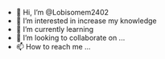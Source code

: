 - 👋 Hi, I’m @Lobisomem2402
- 👀 I’m interested in increase my knowledge
- 🌱 I’m currently learning 
- 💞️ I’m looking to collaborate on ...
- 📫 How to reach me ...

<!---
Lobisomem2402/Lobisomem2402 is a ✨ special ✨ repository because its `README.md` (this file) appears on your GitHub profile.
You can click the Preview link to take a look at your changes.
--->
